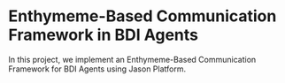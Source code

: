 # Enthymeme-Based Communication Framework in BDI Agents

In this project, we implement an Enthymeme-Based Communication Framework for BDI Agents using Jason Platform. 
